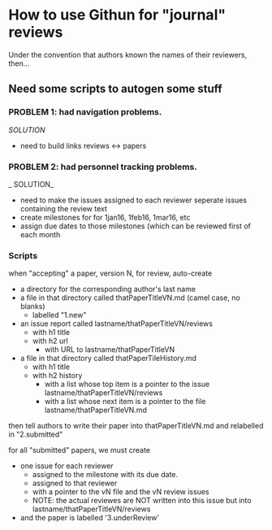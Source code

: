 # How to use Githun for "journal" reviews

Under the convention that authors known the names of their reviewers, then...

## Need some scripts to autogen some stuff

### PROBLEM 1: had navigation problems. 

_SOLUTION_

+ need to build links reviews <-> papers

### PROBLEM 2:  had personnel tracking problems. 

_ SOLUTION_

+ need to make the issues assigned to each reviewer seperate issues containing the review text
+ create milestones for for 1jan16, 1feb16, 1mar16, etc
+ assign due dates to those milestones (which can be reviewed first of each month

### Scripts

when "accepting" a paper, version N, for review, auto-create

- a directory for the corresponding author's last name
- a file in that directory called thatPaperTitleVN.md (camel case, no blanks)
    - labelled "1.new"
- an issue report called lastname/thatPaperTitleVN/reviews
    - with h1 title
    - with h2 url 
        - with URL to lastname/thatPaperTitleVN
- a file in that directory called thatPaperTileHistory.md
    - with h1 title
    - with h2 history
        - with a list whose top item is a pointer to the issue lastname/thatPaperTitleVN/reviews
        - with a list whose next item is a pointer to the file lastname/thatPaperTitleVN.md

then tell authors to write their paper into thatPaperTitleVN.md and relabelled in "2.submitted"

for all "submitted" papers, we must create

- one issue for each reviewer
    - assigned to the milestone with its due date.
    - assigned to that reviewer
    - with a pointer to the vN file and the vN review issues
    - NOTE: the actual reviewes are NOT written into this issue but into lastname/thatPaperTitleVN/reviews
- and the paper is labelled '3.underReview'


